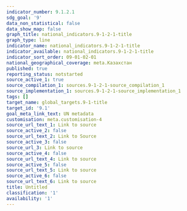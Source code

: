 ```yaml
---
indicator_number: 9.1.2.1
sdg_goal: '9'
data_non_statistical: false
data_show_map: false
graph_title: national_indicators.9-1-2-1-title
graph_type: line
indicator_name: national_indicators.9-1-2-1-title
indicator_available: national_indicators.9-1-2-1-title
indicator_sort_order: 09-01-02-01
national_geographical_coverage: meta.Казахстан
published: true
reporting_status: notstarted
source_active_1: true
source_compilation_1: sources.9-1-2-1-source_compilation_1
source_implementation_1: sources.9-1-2-1-source_implementation_1
tags: []
target_name: global_targets.9-1-title
target_id: '9.1'
goal_meta_link_text: UN metadata
customisation: meta.customisation-4
source_url_text_1: Link to source
source_active_2: false
source_url_text_2: Link to Source
source_active_3: false
source_url_3: Link to source
source_active_4: false
source_url_text_4: Link to source
source_active_5: false
source_url_text_5: Link to source
source_active_6: false
source_url_text_6: Link to source
title: Untitled
classification: '1'
availability: '1'
---
```


